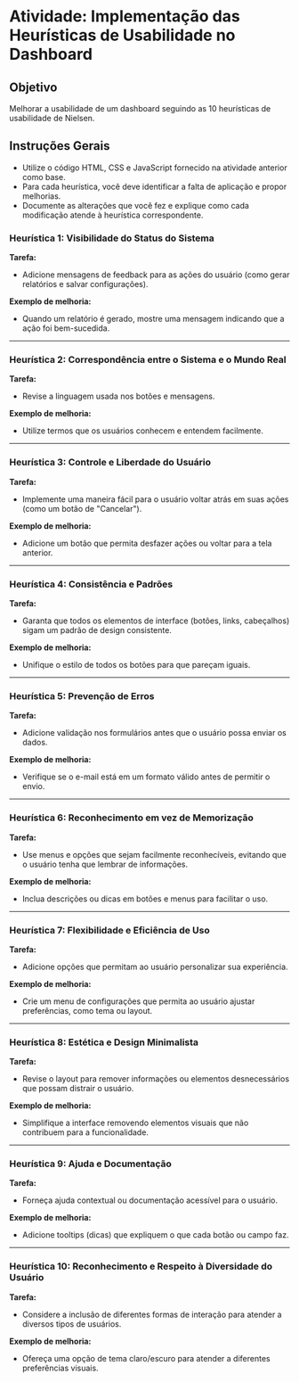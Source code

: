 # Atividade: Implementação das Heurísticas de Usabilidade no Dashboard

## Objetivo
Melhorar a usabilidade de um dashboard seguindo as 10 heurísticas de usabilidade de Nielsen.

## Instruções Gerais

- Utilize o código HTML, CSS e JavaScript fornecido na atividade anterior como base.
- Para cada heurística, você deve identificar a falta de aplicação e propor melhorias.
- Documente as alterações que você fez e explique como cada modificação atende à heurística correspondente.

### Heurística 1: Visibilidade do Status do Sistema
**Tarefa:**
- Adicione mensagens de feedback para as ações do usuário (como gerar relatórios e salvar configurações).

**Exemplo de melhoria:**
- Quando um relatório é gerado, mostre uma mensagem indicando que a ação foi bem-sucedida.

---

### Heurística 2: Correspondência entre o Sistema e o Mundo Real
**Tarefa:**
- Revise a linguagem usada nos botões e mensagens.

**Exemplo de melhoria:**
- Utilize termos que os usuários conhecem e entendem facilmente.

---

### Heurística 3: Controle e Liberdade do Usuário
**Tarefa:**
- Implemente uma maneira fácil para o usuário voltar atrás em suas ações (como um botão de "Cancelar").

**Exemplo de melhoria:**
- Adicione um botão que permita desfazer ações ou voltar para a tela anterior.

---

### Heurística 4: Consistência e Padrões
**Tarefa:**
- Garanta que todos os elementos de interface (botões, links, cabeçalhos) sigam um padrão de design consistente.

**Exemplo de melhoria:**
- Unifique o estilo de todos os botões para que pareçam iguais.

---

### Heurística 5: Prevenção de Erros
**Tarefa:**
- Adicione validação nos formulários antes que o usuário possa enviar os dados.

**Exemplo de melhoria:**
- Verifique se o e-mail está em um formato válido antes de permitir o envio.

---

### Heurística 6: Reconhecimento em vez de Memorização
**Tarefa:**
- Use menus e opções que sejam facilmente reconhecíveis, evitando que o usuário tenha que lembrar de informações.

**Exemplo de melhoria:**
- Inclua descrições ou dicas em botões e menus para facilitar o uso.

---

### Heurística 7: Flexibilidade e Eficiência de Uso
**Tarefa:**
- Adicione opções que permitam ao usuário personalizar sua experiência.

**Exemplo de melhoria:**
- Crie um menu de configurações que permita ao usuário ajustar preferências, como tema ou layout.

---

### Heurística 8: Estética e Design Minimalista
**Tarefa:**
- Revise o layout para remover informações ou elementos desnecessários que possam distrair o usuário.

**Exemplo de melhoria:**
- Simplifique a interface removendo elementos visuais que não contribuem para a funcionalidade.

---

### Heurística 9: Ajuda e Documentação
**Tarefa:**
- Forneça ajuda contextual ou documentação acessível para o usuário.

**Exemplo de melhoria:**
- Adicione tooltips (dicas) que expliquem o que cada botão ou campo faz.

---

### Heurística 10: Reconhecimento e Respeito à Diversidade do Usuário
**Tarefa:**
- Considere a inclusão de diferentes formas de interação para atender a diversos tipos de usuários.

**Exemplo de melhoria:**
- Ofereça uma opção de tema claro/escuro para atender a diferentes preferências visuais.
